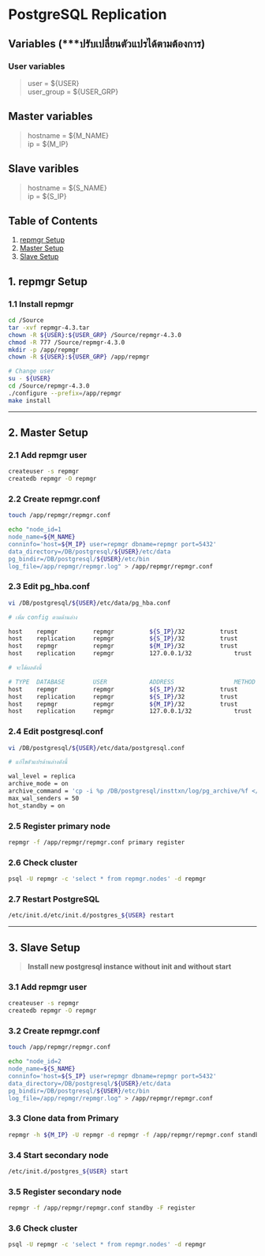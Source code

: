 
# PostgreSQL Replication

## Variables (***ปรับเปลี่ยนตัวแปรได้ตามต้องการ)

### User variables
> user = ${USER}  
> user_group = ${USER_GRP}  

## Master variables
> hostname = ${M_NAME}  
> ip = ${M_IP}  

## Slave varibles
> hostname = ${S_NAME}  
> ip = ${S_IP}



## Table of Contents
1. [repmgr Setup](#1-repmgr-setup)
2. [Master Setup](#2-master-setup)
3. [Slave Setup](#3-slave-setup)


## 1. repmgr Setup
### 1.1 Install repmgr
```bash
cd /Source
tar -xvf repmgr-4.3.tar
chown -R ${USER}:${USER_GRP} /Source/repmgr-4.3.0
chmod -R 777 /Source/repmgr-4.3.0
mkdir -p /app/repmgr
chown -R ${USER}:${USER_GRP} /app/repmgr

# Change user
su - ${USER}
cd /Source/repmgr-4.3.0
./configure --prefix=/app/repmgr
make install
```

---

## 2. Master Setup

### 2.1 Add repmgr user
```bash
createuser -s repmgr
createdb repmgr -O repmgr
```

### 2.2 Create repmgr.conf
```bash
touch /app/repmgr/repmgr.conf

echo "node_id=1
node_name=${M_NAME}
conninfo='host=${M_IP} user=repmgr dbname=repmgr port=5432'
data_directory=/DB/postgresql/${USER}/etc/data
pg_bindir=/DB/postgresql/${USER}/etc/bin
log_file=/app/repmgr/repmgr.log" > /app/repmgr/repmgr.conf
```

### 2.3 Edit pg_hba.conf
```bash
vi /DB/postgresql/${USER}/etc/data/pg_hba.conf

# เพิ่ม config ตามด้านล่าง

host	repmgr		    repmgr		    ${S_IP}/32		    trust
host	replication	    repmgr		    ${S_IP}/32		    trust
host	repmgr		    repmgr		    ${M_IP}/32		    trust
host    replication   	repmgr      	127.0.0.1/32            trust

# จะได้ผลดังนี้

# TYPE  DATABASE        USER            ADDRESS                 METHOD
host	repmgr		    repmgr		    ${S_IP}/32		    trust
host	replication	    repmgr		    ${S_IP}/32		    trust
host	repmgr		    repmgr		    ${M_IP}/32		    trust
host    replication   	repmgr      	127.0.0.1/32            trust
```

### 2.4 Edit postgresql.conf
```bash
vi /DB/postgresql/${USER}/etc/data/postgresql.conf

# แก้ไขตัวแปรด้านล่างดังนี้

wal_level = replica
archive_mode = on
archive_command = 'cp -i %p /DB/postgresql/insttxn/log/pg_archive/%f </dev/null'
max_wal_senders = 50
hot_standby = on
```

### 2.5 Register primary node
```bash
repmgr -f /app/repmgr/repmgr.conf primary register
```

### 2.6 Check cluster
```bash
psql -U repmgr -c 'select * from repmgr.nodes' -d repmgr
```

### 2.7 Restart PostgreSQL
```bash
/etc/init.d/etc/init.d/postgres_${USER} restart
```
---

## 3. Slave Setup
> **Install new postgresql instance without init and without start**

### 3.1 Add repmgr user
```bash
createuser -s repmgr
createdb repmgr -O repmgr
```

### 3.2 Create repmgr.conf
```bash
touch /app/repmgr/repmgr.conf

echo "node_id=2
node_name=${S_NAME}
conninfo='host=${S_IP} user=repmgr dbname=repmgr port=5432'
data_directory=/DB/postgresql/${USER}/etc/data
pg_bindir=/DB/postgresql/${USER}/etc/bin
log_file=/app/repmgr/repmgr.log" > /app/repmgr/repmgr.conf
```

### 3.3 Clone data from Primary
```bash
repmgr -h ${M_IP} -U repmgr -d repmgr -f /app/repmgr/repmgr.conf standby clone
```

### 3.4 Start secondary node
```bash
/etc/init.d/postgres_${USER} start
```

### 3.5 Register secondary node
```bash
repmgr -f /app/repmgr/repmgr.conf standby -F register
```

### 3.6 Check cluster
```bash
psql -U repmgr -c 'select * from repmgr.nodes' -d repmgr
```
